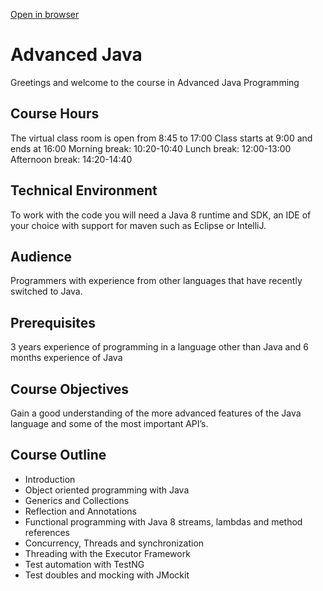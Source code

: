 [Open in browser](https://github.com/rofr/java-training/blob/master/README.md)

# Advanced Java
Greetings and welcome to the course in Advanced Java Programming

## Course Hours
The virtual class room is open from 8:45 to 17:00
Class starts at 9:00 and ends at 16:00
Morning break: 10:20-10:40
Lunch break: 12:00-13:00
Afternoon break: 14:20-14:40
 
## Technical Environment
To work with the code you will need a Java 8 runtime and SDK, an IDE of your choice with support for maven such as Eclipse or IntelliJ.

## Audience
Programmers with experience from other languages that have recently switched to Java. 

## Prerequisites
3 years experience of programming in a language other than Java and 6 months experience of Java
 
## Course Objectives
Gain a good understanding of the more advanced features of the Java language and some of the most important API’s.
 
## Course Outline
* Introduction
* Object oriented programming with Java
* Generics and Collections
* Reflection and Annotations
* Functional programming with Java 8 streams, lambdas and method references
* Concurrency, Threads and synchronization
* Threading with the Executor Framework
* Test automation with TestNG
* Test doubles and mocking with JMockit
